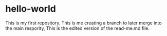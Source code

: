 # hello-world
This is my first repository.
This is me creating a branch to later merge into the main respority,
This is the edited version of the read-me.md file.
